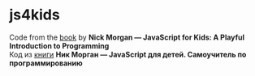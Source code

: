 # js4kids
Code from the <a href="https://www.amazon.com/JavaScript-Kids-Playful-Introduction-Programming/dp/1593274084" target="_blank">book</a> by <b>Nick Morgan — JavaScript for Kids: A Playful Introduction to Programming</b><br>
Код из <a href="https://www.ozon.ru/context/detail/id/138148848" target="_blank">книги</a> <b>Ник Морган — JavaScript для детей. Самоучитель по программированию</b>
